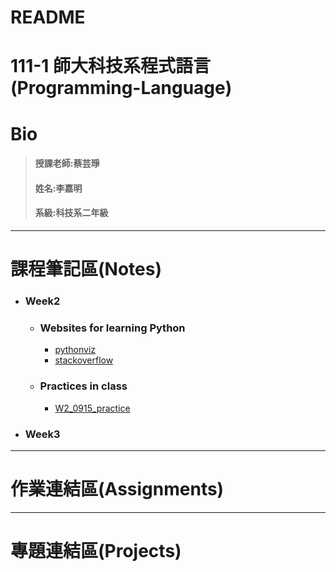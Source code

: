 # README
111-1 師大科技系程式語言(Programming-Language)
==
# Bio
>#### 授課老師:蔡芸琤    
>#### 姓名:李嘉明    
>#### 系級:科技系二年級     
---
# 課程筆記區(Notes)
* ### Week2
  * ### Websites for learning Python
    *   [pythonviz](https://pythonviz.com/basic/python-compare-lists-intersection-difference/)
    *   [stackoverflow](https://stackoverflow.com/questions/21448225/getting-indices-of-true-values-in-a-boolean-list)
  * ### Practices in class
    *   [W2_0915_practice](https://github.com/jiaminging/Programming-Language/tree/main/0915) 
* ### Week3
---
# 作業連結區(Assignments)
---
# 專題連結區(Projects)
